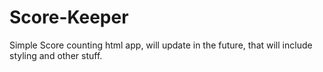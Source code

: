 # Score-Keeper

Simple Score counting html app, will update in the future, that will include styling and other stuff.
